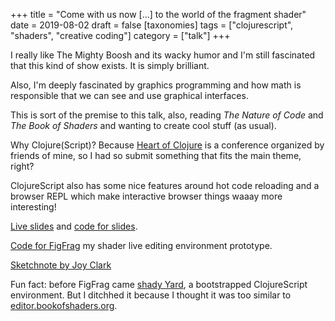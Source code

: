 +++
title = "Come with us now [...] to the world of the fragment shader"
date = 2019-08-02
draft = false
[taxonomies]
tags = ["clojurescript", "shaders", "creative coding"]
category = ["talk"]
+++

I really like The Mighty Boosh and its wacky humor and I'm still fascinated that this kind of show exists. It is simply brilliant.

Also, I'm deeply fascinated by graphics programming and how math is responsible that we can see and use graphical interfaces.

This is sort of the premise to this talk, also, reading *The Nature of Code* and *The Book of Shaders* and wanting to create cool stuff (as usual).

Why Clojure(Script)? Because [Heart of Clojure](https://heartofclojure.eu) is a conference organized by friends of mine, so I had so submit something that fits the main theme, right?

ClojureScript also has some nice features around hot code reloading and a browser REPL which make interactive browser things waaay more interesting!

[Live slides]() and [code for slides]().

[Code for FigFrag]() my shader live editing environment prototype.

[Sketchnote by Joy Clark]()

Fun fact: before FigFrag came [shady Yard](), a bootstrapped ClojureScript environment. But I ditchhed it because I thought it was too similar to [editor.bookofshaders.org]().
